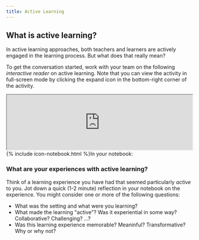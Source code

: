 ```yaml
---
title: Active Learning
---
```

## What is active learning?

In active learning approaches, both teachers and learners are actively engaged in the learning process. But what does that really mean? <!--Even though it might seem like a rather simple idea, "active learning" can be notoriously difficult to define. That's why in this and future sections, we will be focused on helping you figure out what these key ideas mean to you!-->

<p>To get the conversation started, work with your team on the following <em>interactive reader</em> on active learning. Note that you can view the activity in full-screen mode by clicking the expand icon in the bottom-right corner of the activity.</p>

<script src="https://ccle.ucla.edu/mod/hvp/library/js/h5p-resizer.js" charset="UTF-8"></script>

<iframe src="https://ccle.ucla.edu/mod/hvp/embed.php?id=2434406" width="100%" frameborder="1" allowfullscreen="allowfullscreen"></iframe><script src="https://ccle.ucla.edu/mod/hvp/library/js/h5p-resizer.js" charset="UTF-8"></script>
<!-- todo: make frameborder better match theme -->
<!-- todo: consider - experiential learning, pair and group work, problem-based learning, desirable difficulty, flow -->

<div class="card my-5">
  <div class="card-header">
    <span>{% include icon-notebook.html %}In your notebook:</span>
    <!-- alt version for "With your team:" -->
    <!--
    <span>{% include icon-team.html %}With your team:</span>
    -->
  </div>
  <div class="card-body">
    <h3 class="card-title">What are your experiences with active learning?</h3>
    <p class="card-text">Think of a learning experience you have had that seemed particularly <em>active</em> to you. Jot down a quick (1-2 minute) reflection in your notebook on the experience. You might consider one or more of the following questions:</p>
    <ul>
        <li>What was the setting and what were you learning?</li>
        <li>What made the learning "active"? Was it experiential in some way? Collaborative? Challenging? ...?</li>
        <li>Was this learning experience memorable? Meaninful? Transformative? Why or why not?</li>
    </ul>
    <!--
    <div class="card-footer">
        <h4>Tips</h4>
        <ul>
            <li>An optional list</li>
            <li>of helpful tips</li>
        </ul>
    </div>
    -->
  </div>
</div>

